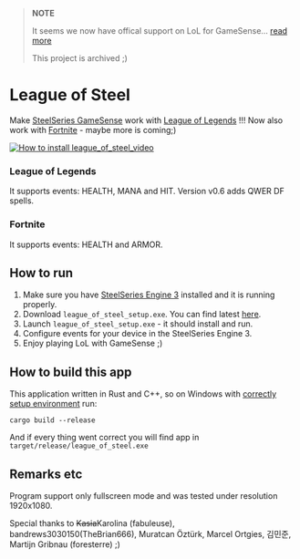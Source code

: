 > **NOTE**
> 
> It seems we now have offical support on LoL for GameSense... [read more](https://steelseries.com/blog/league-legends-RGB-notifications-gamesense-engine-295)
> 
> This project is archived ;)


# League of Steel

Make [SteelSeries GameSense](https://steelseries.com/engine/apps) work with [League of Legends](https://leagueoflegends.com/) !!!
Now also work with [Fortnite](https://www.epicgames.com/fortnite) - maybe more is coming;)

[![How to install league_of_steel_video](http://img.youtube.com/vi/87hzCs3y4Yo/0.jpg)](http://www.youtube.com/watch?v=87hzCs3y4Yo "How to install league_of_steel")

### League of Legends
It supports events: HEALTH, MANA and HIT. Version v0.6 adds QWER DF spells.

### Fortnite
It supports events: HEALTH and ARMOR.

## How to run

1. Make sure you have [SteelSeries Engine 3](https://steelseries.com/engine) installed and it is running properly.
2. Download ```league_of_steel_setup.exe```. You can find latest [here](https://github.com/kgrzywocz/league_of_steel/releases).
3. Launch ```league_of_steel_setup.exe``` - it should install and run.
4. Configure events for your device in the SteelSeries Engine 3.
5. Enjoy playing LoL with GameSense ;)

## How to build this app

This application written in Rust and C++, so on Windows with [correctly setup environment](https://rustup.rs/) run:

    cargo build --release

And if every thing went correct you will find app in ```target/release/league_of_steel.exe```

## Remarks etc

Program support only fullscreen mode and was tested under resolution 1920x1080.

Special thanks to ~~Kasia~~Karolina (fabuleuse), bandrews3030150(TheBrian666), Muratcan Öztürk, Marcel Ortgies, 김민준, Martijn Gribnau (foresterre)
 ;)
